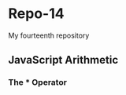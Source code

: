 # Repo-14
My fourteenth repository

<!DOCTYPE html>
<html>
<body>

<h2>JavaScript Arithmetic</h2>
<h3>The * Operator</h3>

<p id="demo"></p>

<script>
let x = 5;
let y = 2;
let z = x * y;
document.getElementById("demo").innerHTML = z;
</script>

</body>
</html>
